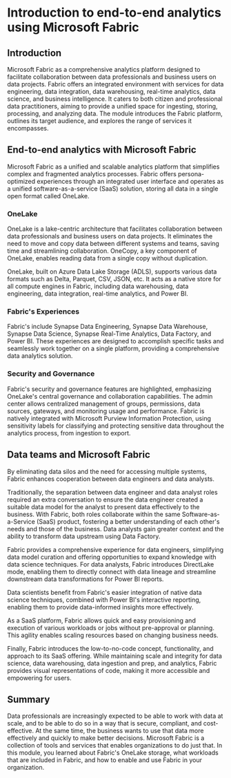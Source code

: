 # Introduction to end-to-end analytics using Microsoft Fabric
## Introduction
Microsoft Fabric as a comprehensive analytics platform designed to facilitate collaboration between data professionals and business users on data projects. Fabric offers an integrated environment with services for data engineering, data integration, data warehousing, real-time analytics, data science, and business intelligence. It caters to both citizen and professional data practitioners, aiming to provide a unified space for ingesting, storing, processing, and analyzing data. The module introduces the Fabric platform, outlines its target audience, and explores the range of services it encompasses.

## End-to-end analytics with Microsoft Fabric
Microsoft Fabric as a unified and scalable analytics platform that simplifies complex and fragmented analytics processes. Fabric offers persona-optimized experiences through an integrated user interface and operates as a unified software-as-a-service (SaaS) solution, storing all data in a single open format called OneLake.

### OneLake
OneLake is a lake-centric architecture that facilitates collaboration between data professionals and business users on data projects. It eliminates the need to move and copy data between different systems and teams, saving time and streamlining collaboration. OneCopy, a key component of OneLake, enables reading data from a single copy without duplication.

OneLake, built on Azure Data Lake Storage (ADLS), supports various data formats such as Delta, Parquet, CSV, JSON, etc. It acts as a native store for all compute engines in Fabric, including data warehousing, data engineering, data integration, real-time analytics, and Power BI.

### Fabric's Experiences
Fabric's include Synapse Data Engineering, Synapse Data Warehouse, Synapse Data Science, Synapse Real-Time Analytics, Data Factory, and Power BI. These experiences are designed to accomplish specific tasks and seamlessly work together on a single platform, providing a comprehensive data analytics solution.

### Security and Governance
Fabric's security and governance features are highlighted, emphasizing OneLake's central governance and collaboration capabilities. The admin center allows centralized management of groups, permissions, data sources, gateways, and monitoring usage and performance. Fabric is natively integrated with Microsoft Purview Information Protection, using sensitivity labels for classifying and protecting sensitive data throughout the analytics process, from ingestion to export.

## Data teams and Microsoft Fabric
By eliminating data silos and the need for accessing multiple systems, Fabric enhances cooperation between data engineers and data analysts.

Traditionally, the separation between data engineer and data analyst roles required an extra conversation to ensure the data engineer created a suitable data model for the analyst to present data effectively to the business. With Fabric, both roles collaborate within the same Software-as-a-Service (SaaS) product, fostering a better understanding of each other's needs and those of the business. Data analysts gain greater context and the ability to transform data upstream using Data Factory.

Fabric provides a comprehensive experience for data engineers, simplifying data model curation and offering opportunities to expand knowledge with data science techniques. For data analysts, Fabric introduces DirectLake mode, enabling them to directly connect with data lineage and streamline downstream data transformations for Power BI reports.

Data scientists benefit from Fabric's easier integration of native data science techniques, combined with Power BI's interactive reporting, enabling them to provide data-informed insights more effectively.

As a SaaS platform, Fabric allows quick and easy provisioning and execution of various workloads or jobs without pre-approval or planning. This agility enables scaling resources based on changing business needs.

Finally, Fabric introduces the low-to-no-code concept, functionality, and approach to its SaaS offering. While maintaining scale and integrity for data science, data warehousing, data ingestion and prep, and analytics, Fabric provides visual representations of code, making it more accessible and empowering for users.

## Summary 
Data professionals are increasingly expected to be able to work with data at scale, and to be able to do so in a way that is secure, compliant, and cost-effective. At the same time, the business wants to use that data more effectively and quickly to make better decisions. Microsoft Fabric is a collection of tools and services that enables organizations to do just that. In this module, you learned about Fabric's OneLake storage, what workloads that are included in Fabric, and how to enable and use Fabric in your organization.
